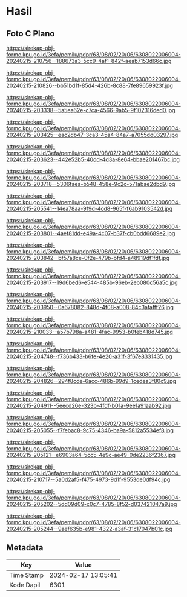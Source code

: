 # Hasil

## Foto C Plano

https://sirekap-obj-formc.kpu.go.id/3efa/pemilu/pdpr/63/08/02/20/06/6308022006004-20240215-210756--188673a3-5cc9-4af1-842f-aeab7153d66c.jpg

https://sirekap-obj-formc.kpu.go.id/3efa/pemilu/pdpr/63/08/02/20/06/6308022006004-20240215-210826--bb51bd1f-85d4-426b-8c88-7fe89659923f.jpg

https://sirekap-obj-formc.kpu.go.id/3efa/pemilu/pdpr/63/08/02/20/06/6308022006004-20240215-203338--5a5ea62e-c7ca-4566-9ab5-9f102316ded0.jpg

https://sirekap-obj-formc.kpu.go.id/3efa/pemilu/pdpr/63/08/02/20/06/6308022006004-20240215-203425--eac2db47-3ca3-45a4-84a7-a7055dd03297.jpg

https://sirekap-obj-formc.kpu.go.id/3efa/pemilu/pdpr/63/08/02/20/06/6308022006004-20240215-203623--442e52b5-40dd-4d3a-8e64-bbae201467bc.jpg

https://sirekap-obj-formc.kpu.go.id/3efa/pemilu/pdpr/63/08/02/20/06/6308022006004-20240215-203718--5306faea-b548-458e-9c2c-571abae2dbd9.jpg

https://sirekap-obj-formc.kpu.go.id/3efa/pemilu/pdpr/63/08/02/20/06/6308022006004-20240215-205541--14ea78aa-9f9d-4cd8-965f-f6ab9103542d.jpg

https://sirekap-obj-formc.kpu.go.id/3efa/pemilu/pdpr/63/08/02/20/06/6308022006004-20240215-203801--4aef81dd-e49a-4c07-b37f-cb0bdd6689e2.jpg

https://sirekap-obj-formc.kpu.go.id/3efa/pemilu/pdpr/63/08/02/20/06/6308022006004-20240215-203842--bf57a8ce-0f2e-479b-bfd4-a48919df1fdf.jpg

https://sirekap-obj-formc.kpu.go.id/3efa/pemilu/pdpr/63/08/02/20/06/6308022006004-20240215-203917--19d6bed6-e544-485b-96eb-2eb080c56a5c.jpg

https://sirekap-obj-formc.kpu.go.id/3efa/pemilu/pdpr/63/08/02/20/06/6308022006004-20240215-203950--0a678082-848d-4f08-a008-84c3afafff26.jpg

https://sirekap-obj-formc.kpu.go.id/3efa/pemilu/pdpr/63/08/02/20/06/6308022006004-20240215-210033--a57b798a-a481-4fac-9953-b0feb418d745.jpg

https://sirekap-obj-formc.kpu.go.id/3efa/pemilu/pdpr/63/08/02/20/06/6308022006004-20240215-204748--f736b433-b6fe-4e20-a31f-3f67e8331435.jpg

https://sirekap-obj-formc.kpu.go.id/3efa/pemilu/pdpr/63/08/02/20/06/6308022006004-20240215-204826--294f8cde-6acc-486b-99d9-1cedea3f80c9.jpg

https://sirekap-obj-formc.kpu.go.id/3efa/pemilu/pdpr/63/08/02/20/06/6308022006004-20240215-204911--5eecd26e-323b-4fdf-b01a-9ee1a91aab92.jpg

https://sirekap-obj-formc.kpu.go.id/3efa/pemilu/pdpr/63/08/02/20/06/6308022006004-20240215-205055--f7febac8-9c75-4346-ba9a-5812a5534ef8.jpg

https://sirekap-obj-formc.kpu.go.id/3efa/pemilu/pdpr/63/08/02/20/06/6308022006004-20240215-205121--e6903a64-5cc5-4e9c-ae49-0de2236f2367.jpg

https://sirekap-obj-formc.kpu.go.id/3efa/pemilu/pdpr/63/08/02/20/06/6308022006004-20240215-210717--5a0d2af5-f475-4973-9d1f-9553de0df94c.jpg

https://sirekap-obj-formc.kpu.go.id/3efa/pemilu/pdpr/63/08/02/20/06/6308022006004-20240215-205202--5dd09d09-c0c7-4785-8f52-d037421047a9.jpg

https://sirekap-obj-formc.kpu.go.id/3efa/pemilu/pdpr/63/08/02/20/06/6308022006004-20240215-205244--9aef635b-e981-4322-a3af-31c17047b01c.jpg


## Metadata

| Key        | Value               |
| ---------- | ------------------- |
| Time Stamp | 2024-02-17 13:05:41 |
| Kode Dapil | 6301                |



